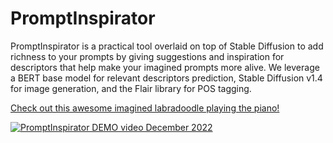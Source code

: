 # PromptInspirator

PromptInspirator is a practical tool overlaid on top of Stable Diffusion to add richness to your prompts by giving suggestions and inspiration for descriptors that help make your imagined prompts more alive.
We leverage a BERT base model for relevant descriptors prediction, Stable Diffusion v1.4 for image generation, and the Flair library for POS tagging.

[Check out this awesome imagined labradoodle playing the piano!](https://www.youtube.com/watch?v=w-ybC9Jrtq0 "PromptInspirator DEMO video December 2022")


[![PromptInspirator DEMO video December 2022](https://i9.ytimg.com/vi/w-ybC9Jrtq0/mq2.jpg?sqp=CMitwJwG&rs=AOn4CLArP-QzM_tlwrY2BEtQnkZNkY6cgw)](https://www.youtube.com/watch?v=w-ybC9Jrtq0 "PromptInspirator DEMO video December 2022")

